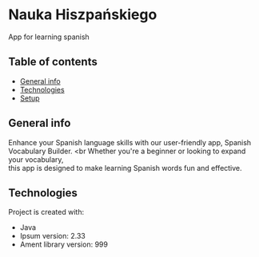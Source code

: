 # Nauka Hiszpańskiego
App for learning spanish

## Table of contents
* [General info](#general-info)
* [Technologies](#technologies)
* [Setup](#setup)

## General info
Enhance your Spanish language skills with our user-friendly app, Spanish Vocabulary Builder. <br
Whether you're a beginner or looking to expand your vocabulary, <br>
this app is designed to make learning Spanish words fun and effective.<br>

## Technologies
Project is created with:
* Java
* Ipsum version: 2.33
* Ament library version: 999
